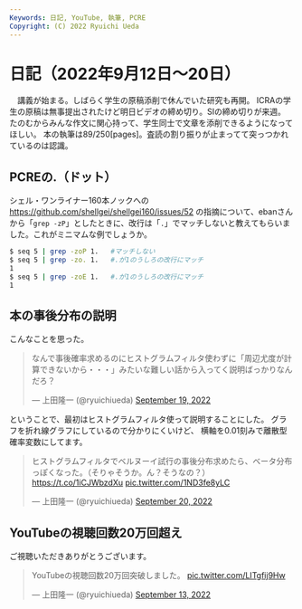 ```yaml
---
Keywords: 日記, YouTube, 執筆, PCRE
Copyright: (C) 2022 Ryuichi Ueda
---
```


# 日記（2022年9月12日〜20日）

　講義が始まる。しばらく学生の原稿添削で休んでいた研究も再開。
ICRAの学生の原稿は無事提出されたけど明日ビデオの締め切り。SIの締め切りが来週。
たのむからみんな作文に関心持って、学生同士で文章を添削できるようになってほしい。
本の執筆は89/250[pages]。査読の割り振りが止まってて突っつかれているのは認識。


## PCREの.（ドット）

シェル・ワンライナー160本ノックへの https://github.com/shellgei/shellgei160/issues/52 の指摘について、ebanさんから「`grep -zP`」としたときに、改行は「`.`」でマッチしないと教えてもらいました。これがミニマムな例でしょうか。


```bash
$ seq 5 | grep -zoP 1.   #マッチしない
$ seq 5 | grep -zo. 1.   #.が1のうしろの改行にマッチ
1
$ seq 5 | grep -zoE 1.   #.が1のうしろの改行にマッチ
1
```

## 本の事後分布の説明

こんなことを思った。

<blockquote class="twitter-tweet" data-partner="tweetdeck"><p lang="ja" dir="ltr">なんで事後確率求めるのにヒストグラムフィルタ使わずに「周辺尤度が計算できないから・・・」みたいな難しい話から入ってく説明ばっかりなんだろ？</p>&mdash; 上田隆一 (@ryuichiueda) <a href="https://twitter.com/ryuichiueda/status/1571973834311634944?ref_src=twsrc%5Etfw">September 19, 2022</a></blockquote>
<script async src="https://platform.twitter.com/widgets.js" charset="utf-8"></script>


ということで、最初はヒストグラムフィルタ使って説明することにした。
グラフを折れ線グラフにしているので分かりにくいけど、
横軸を0.01刻みで離散型確率変数にしてます。

<blockquote class="twitter-tweet" data-partner="tweetdeck"><p lang="ja" dir="ltr">ヒストグラムフィルタでベルヌーイ試行の事後分布求めたら、ベータ分布っぽくなった。（そりゃそうか。ん？そうなの？） <a href="https://t.co/1iCJWbzdXu">https://t.co/1iCJWbzdXu</a> <a href="https://t.co/1ND3fe8yLC">pic.twitter.com/1ND3fe8yLC</a></p>&mdash; 上田隆一 (@ryuichiueda) <a href="https://twitter.com/ryuichiueda/status/1572184616509014016?ref_src=twsrc%5Etfw">September 20, 2022</a></blockquote>
<script async src="https://platform.twitter.com/widgets.js" charset="utf-8"></script>


## YouTubeの視聴回数20万回超え

ご視聴いただきありがとうございます。

<blockquote class="twitter-tweet" data-partner="tweetdeck"><p lang="ja" dir="ltr">YouTubeの視聴回数20万回突破しました。 <a href="https://t.co/LITgfij9Hw">pic.twitter.com/LITgfij9Hw</a></p>&mdash; 上田隆一 (@ryuichiueda) <a href="https://twitter.com/ryuichiueda/status/1569635897783746560?ref_src=twsrc%5Etfw">September 13, 2022</a></blockquote>
<script async src="https://platform.twitter.com/widgets.js" charset="utf-8"></script>

